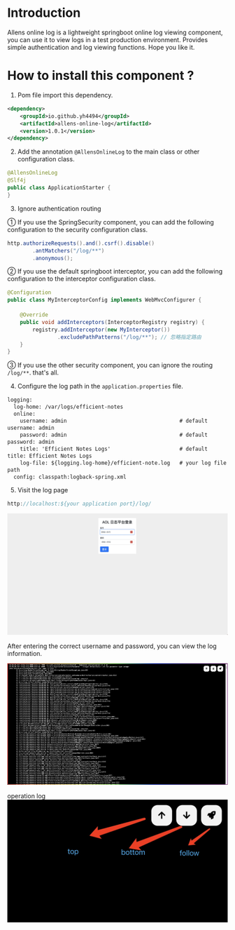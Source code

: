 # Introduction
Allens online log is a lightweight springboot online log viewing component, you can use it to view logs in a test production environment. Provides simple authentication and log viewing functions. Hope you like it.


# How to install this component ?

1. Pom file import this dependency.

```xml
<dependency>
    <groupId>io.github.yh4494</groupId>
    <artifactId>allens-online-log</artifactId>
    <version>1.0.1</version>
</dependency>
```

2. Add the annotation `@AllensOnlineLog` to the main class or other configuration class.

```java
@AllensOnlineLog
@Slf4j
public class ApplicationStarter {
}
```

3. Ignore authentication routing

① If you use the SpringSecurity component, you can add the following configuration to the security configuration class.
```java
http.authorizeRequests().and().csrf().disable()
        .antMatchers("/log/**")
        .anonymous();
```

② If you use the default springboot interceptor, you can add the following configuration to the interceptor configuration class.
```java
@Configuration
public class MyInterceptorConfig implements WebMvcConfigurer {

    @Override
    public void addInterceptors(InterceptorRegistry registry) {
        registry.addInterceptor(new MyInterceptor())
                .excludePathPatterns("/log/**"); // 忽略指定路由
    }
}
```

③ If you use the other security component, you can ignore the routing `/log/**`. that's all.

4. Configure the log path in the `application.properties` file.

```properties
logging:
  log-home: /var/logs/efficient-notes
  online:
    username: admin                                    # default username: admin
    password: admin                                    # default password: admin
    title: 'Efficient Notes Logs'                      # default title: Efficient Notes Logs
    log-file: ${logging.log-home}/efficient-note.log   # your log file path
  config: classpath:logback-spring.xml
```

5. Visit the log page
```java
http://localhost:${your application port}/log/
```
![image](./images/login.jpg)

After entering the correct username and password, you can view the log information.

![image](./images/log.jpg)

operation log
![image](./images/operator.jpg)

